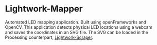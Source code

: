 # Lightwork-Mapper
Automated LED mapping application. Built using openFrameworks and OpenCV. This application detects physical LED locations using a webcam and saves the coordinates in an SVG file. The SVG can be loaded in the Processing counterpart, [Lightwork-Scraper](https://github.com/PWRFLcreative/Lightwork-Scraper).
